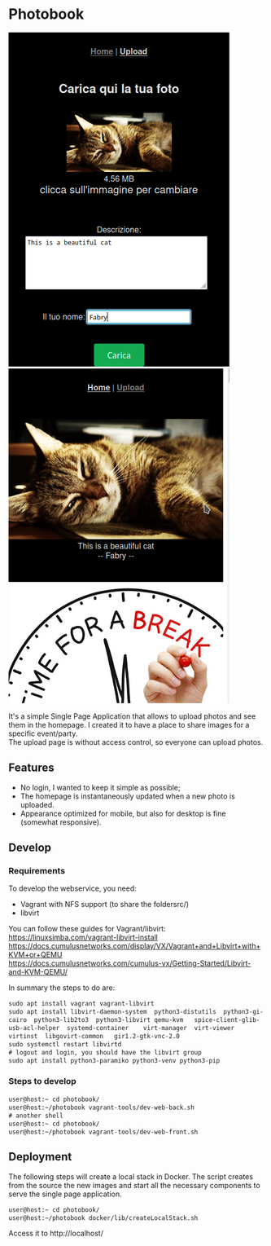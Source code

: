 # Photobook

![upload page](https://github.com/fabrizio2210/photobook/blob/main/img/Screenshot_upload.png?raw=true)
![home page](https://github.com/fabrizio2210/photobook/blob/main/img/Screenshot_homepage.png?raw=true)

It's a simple Single Page Application that allows to upload photos and see them in the homepage.
I created it to have a place to share images for a specific event/party.  
The upload page is without access control, so everyone can upload photos.

## Features

- No login, I wanted to keep it simple as possible;
- The homepage is instantaneously updated when a new photo is uploaded.
- Appearance optimized for mobile, but also for desktop is fine (somewhat responsive).

## Develop

### Requirements

To develop the webservice, you need:
- Vagrant with NFS support (to share the foldersrc/)
- libvirt

You can follow these guides for Vagrant/libvirt:  
https://linuxsimba.com/vagrant-libvirt-install  
https://docs.cumulusnetworks.com/display/VX/Vagrant+and+Libvirt+with+KVM+or+QEMU  
https://docs.cumulusnetworks.com/cumulus-vx/Getting-Started/Libvirt-and-KVM-QEMU/

In summary the steps to do are:
```
sudo apt install vagrant vagrant-libvirt
sudo apt install libvirt-daemon-system  python3-distutils  python3-gi-cairo  python3-lib2to3  python3-libvirt qemu-kvm   spice-client-glib-usb-acl-helper  systemd-container    virt-manager  virt-viewer   virtinst  libgovirt-common   gir1.2-gtk-vnc-2.0
sudo systemctl restart libvirtd
# logout and login, you should have the libvirt group
sudo apt install python3-paramiko python3-venv python3-pip
```

### Steps to develop
```
user@host:~ cd photobook/
user@host:~/photobook vagrant-tools/dev-web-back.sh
# another shell
user@host:~ cd photobook/
user@host:~/photobook vagrant-tools/dev-web-front.sh
```

## Deployment

The following steps will create a local stack in Docker. The script creates from the source the new images and start all the necessary components to serve the single page application.
```
user@host:~ cd photobook/
user@host:~/photobook docker/lib/createLocalStack.sh
```
Access it to http://localhost/

